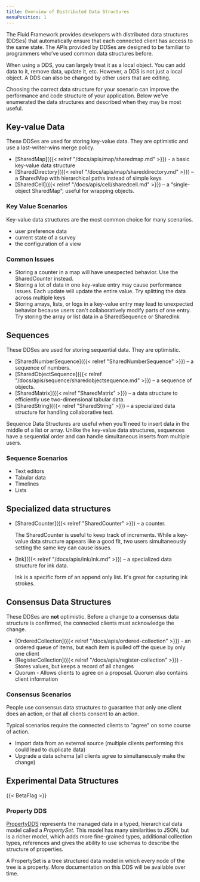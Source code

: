 ```yaml
---
title: Overview of Distributed Data Structures
menuPosition: 1
---
```


The Fluid Framework provides developers with distributed data structures (DDSes) that automatically ensure that each
connected client has access to the same state. The APIs provided by DDSes are designed to be familiar to programmers
who’ve used common data structures before.

When using a DDS, you can largely treat it as a local object. You can add data to it, remove data, update it, etc.
However, a DDS is not just a local object. A DDS can also be changed by other users that are editing.

Choosing the correct data structure for your scenario can improve the performance and code structure of your application.
Below we've enumerated the data structures and described when they may be most useful.

## Key-value Data

These DDSes are used for storing key-value data. They are optimistic and use a last-writer-wins merge policy.

* [SharedMap]({{< relref "/docs/apis/map/sharedmap.md" >}}) - a basic key-value data structure
* [SharedDirectory]({{< relref "/docs/apis/map/shareddirectory.md" >}}) – a SharedMap with hierarchical paths instead of
simple keys
* [SharedCell]({{< relref "/docs/apis/cell/sharedcell.md" >}}) – a “single-object SharedMap”; useful for wrapping objects.

### Key Value Scenarios

Key-value data structures are the most common choice for many scenarios.

* user preference data
* current state of a survey
* the configuration of a view

### Common Issues

* Storing a counter in a map will have unexpected behavior. Use the SharedCounter instead.
* Storing a lot of data in one key-value entry may cause performance issues. Each update will update the entire value.
Try splitting the data across multiple keys
* Storing arrays, lists, or logs in a key-value entry may lead to unexpected behavior because users can't collaboratively
modify parts of one entry. Try storing the array or list data in a SharedSequence or SharedInk

## Sequences

These DDSes are used for storing sequential data. They are optimistic.

* [SharedNumberSequence]({{< relref "SharedNumberSequence" >}}) – a sequence of numbers.
* [SharedObjectSequence]({{< relref "/docs/apis/sequence/sharedobjectsequence.md" >}}) – a sequence of objects.
* [SharedMatrix]({{< relref "SharedMatrix" >}}) – a data structure to efficiently use two-dimensional tabular data.
* [SharedString]({{< relref "SharedString" >}}) – a specialized data structure for handling collaborative text.

Sequence Data Structures are useful when you'll need to insert data in the middle of a list or array. Unlike the
key-value data structures, sequences have a sequential order and can handle simultaneous inserts from multiple users.

### Sequence Scenarios

* Text editors
* Tabular data
* Timelines
* Lists

## Specialized data structures

* [SharedCounter]({{< relref "SharedCounter" >}}) – a counter.

    The SharedCounter is useful to keep track of increments. While a key-value data structure appears like a good fit,
    two users simultaneously setting the same key can cause issues.

* [Ink]({{< relref "/docs/apis/ink/ink.md" >}}) – a specialized data structure for ink data.

    Ink is a specific form of an append only list. It's great for capturing ink strokes.


## Consensus Data Structures

These DDSes are **not** optimistic. Before a change to a consensus data structure is confirmed, the connected clients
must acknowledge the change.

* [OrderedCollection]({{< relref "/docs/apis/ordered-collection" >}}) - an ordered queue of items, but each item is pulled
off the queue by only one client
* [RegisterCollection]({{< relref "/docs/apis/register-collection" >}}) - Stores values, but keeps a record of all changes
* Quorum - Allows clients to agree on a proposal. Quorum also contains client information

### Consensus Scenarios

People use consensus data structures to guarantee that only one client does an action, or that all clients consent to
an action.

Typical scenarios require the connected clients to "agree" on some course of action.

* Import data from an external source (multiple clients performing this could lead to duplicate data)
* Upgrade a data schema (all clients agree to simultaneously make the change)


## Experimental Data Structures

{{< BetaFlag >}}

### Property DDS

[PropertyDDS](https://github.com/microsoft/FluidFramework/tree/main/experimental/PropertyDDS) represents the managed
data in a typed, hierarchical data model called a *PropertySet*. This model has many similarities to JSON, but is a
richer model, which adds more fine-grained types, additional collection types, references and gives the ability to use
schemas to describe the structure of properties.

A PropertySet is a tree structured data model in which every node of the tree is a property. More documentation on this
DDS will be available over time.
